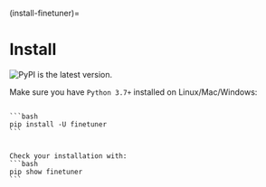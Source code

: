 (install-finetuner)=
# Install

![PyPI](https://img.shields.io/pypi/v/finetuner?color=%23ffffff&label=%20) is the latest version.

Make sure you have `Python 3.7+` installed on Linux/Mac/Windows:

````{tab} Basic install

```bash
pip install -U finetuner
```

````

````

Check your installation with:
```bash
pip show finetuner
```